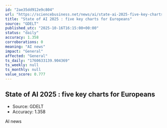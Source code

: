```yaml
---
id: "2ae35dd912e9c804"
url: "https://sciencebusiness.net/news/ai/state-ai-2025-five-key-charts-europeans"
title: "State of AI 2025 : five key charts for Europeans"
source: "GDELT"
published_utc: "2025-10-16T16:15:00+00:00"
status: "daily"
accuracy: 1.358
corroborations: 0
meaning: "AI news"
impact: "General"
affected: "General"
ts_daily: "1760633139.904369"
ts_weekly: null
ts_monthly: null
value_score: 0.777
---
```

## State of AI 2025 : five key charts for Europeans

- Source: GDELT
- Accuracy: 1.358

AI news
